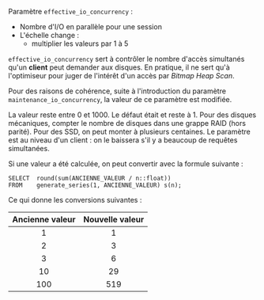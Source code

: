 <!-- 

Doc v13 identique à v12 !

https://www.postgresql.org/docs/13/runtime-config-resource.html#GUC-EFFECTIVE-IO-CONCURRENCY

Discussion :
https://www.postgresql.org/message-id/flat/CA%2BhUKGJUw08dPs_3EUcdO6M90GnjofPYrWp4YSLaBkgYwS-AqA%40mail.gmail.com

-->

<div class="slide-content">

Paramètre `effective_io_concurrency` :

  * Nombre d'I/O en parallèle pour une session
  * L'échelle change :
    * multiplier les valeurs par 1 à 5

</div>

<div class="notes">

`effective_io_concurrency` sert à contrôler le nombre d'accès simultanés
qu'un **client** peut demander aux disques. En pratique, il ne sert qu'à l'optimiseur
pour juger de l'intérêt d'un accès par _Bitmap Heap Scan_.

Pour des raisons de cohérence, suite à
l'introduction du paramètre `maintenance_io_concurrency`, la valeur de ce
paramètre est modifiée.

La valeur reste entre 0 et 1000. Le défaut était et reste à 1.
Pour des disques mécaniques, compter le nombre
de disques dans une grappe RAID (hors parité).
Pour des SSD, on peut monter à plusieurs centaines.
Le paramètre est au niveau d'un client : on le baissera s'il y a beaucoup de requêtes simultanées.

Si une valeur a été calculée, on peut convertir avec la formule suivante :

```
SELECT  round(sum(ANCIENNE_VALEUR / n::float))
FROM    generate_series(1, ANCIENNE_VALEUR) s(n);
```

Ce qui donne les conversions suivantes :

| **Ancienne valeur**    | **Nouvelle valeur**     |
|:------------------------:|:------------------------:|
| 1| 1|
| 2| 3|
| 3| 6|
| 10| 29|
| 100| 519|

</div>

